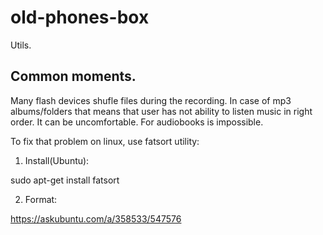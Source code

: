 # old-phones-box
Utils.

Common moments.
---------------

Many flash devices shufle files during the recording. In case of mp3 albums/folders that means that user
has not ability to listen music in right order. It can be uncomfortable. For audiobooks is impossible.

To fix that problem on linux, use fatsort utility:

1. Install(Ubuntu):

sudo apt-get install fatsort

2. Format:

https://askubuntu.com/a/358533/547576
